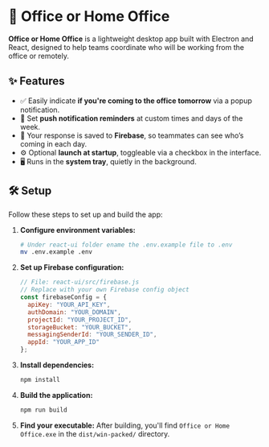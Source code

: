 # 🏢 Office or Home Office

**Office or Home Office** is a lightweight desktop app built with Electron and React, designed to help teams coordinate who will be working from the office or remotely.

## ✨ Features

- ✅ Easily indicate **if you're coming to the office tomorrow** via a popup notification.
- 🔔 Set **push notification reminders** at custom times and days of the week.
- 💾 Your response is saved to **Firebase**, so teammates can see who’s coming in each day.
- ⚙️ Optional **launch at startup**, toggleable via a checkbox in the interface.
- 🖥️ Runs in the **system tray**, quietly in the background.

## 🛠️ Setup

Follow these steps to set up and build the app:

1. **Configure environment variables:**
   ```bash
   # Under react-ui folder ename the .env.example file to .env
   mv .env.example .env
   ```

2. **Set up Firebase configuration:**
   ```js
   // File: react-ui/src/firebase.js
   // Replace with your own Firebase config object
   const firebaseConfig = {
     apiKey: "YOUR_API_KEY",
     authDomain: "YOUR_DOMAIN",
     projectId: "YOUR_PROJECT_ID",
     storageBucket: "YOUR_BUCKET",
     messagingSenderId: "YOUR_SENDER_ID",
     appId: "YOUR_APP_ID"
   };
   ```

3. **Install dependencies:**
   ```bash
   npm install
   ```

4. **Build the application:**
   ```bash
   npm run build
   ```

5. **Find your executable:**
   After building, you'll find `Office or Home Office.exe` in the `dist/win-packed/` directory.
